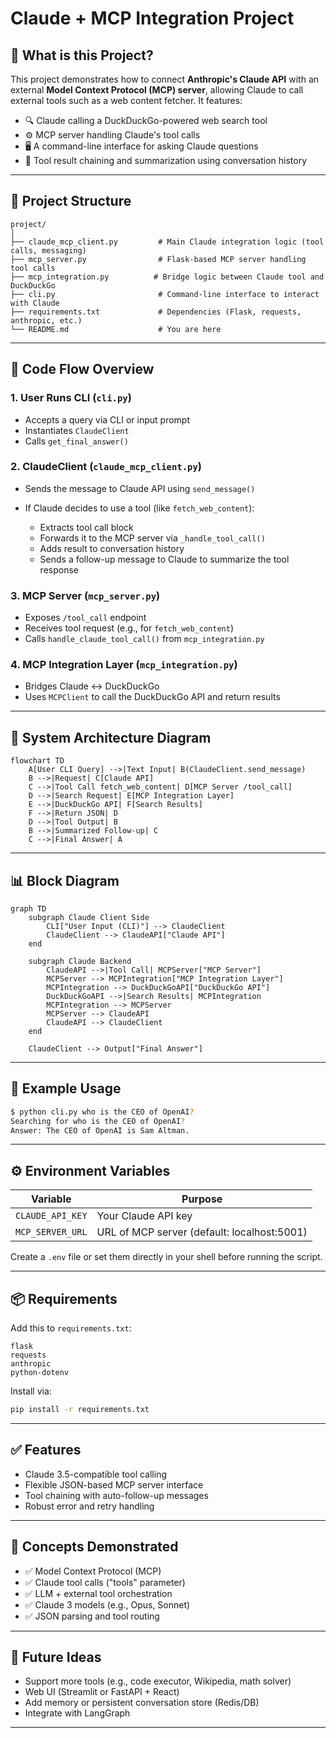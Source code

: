 # Claude + MCP Integration Project

## 🧠 What is this Project?

This project demonstrates how to connect **Anthropic's Claude API** with an external **Model Context Protocol (MCP) server**, allowing Claude to call external tools such as a web content fetcher. It features:

* 🔍 Claude calling a DuckDuckGo-powered web search tool
* ⚙️ MCP server handling Claude's tool calls
* 🖥️ A command-line interface for asking Claude questions
* 🧵 Tool result chaining and summarization using conversation history

---

## 📁 Project Structure

```
project/
│
├── claude_mcp_client.py         # Main Claude integration logic (tool calls, messaging)
├── mcp_server.py                # Flask-based MCP server handling tool calls
├── mcp_integration.py          # Bridge logic between Claude tool and DuckDuckGo
├── cli.py                       # Command-line interface to interact with Claude
├── requirements.txt             # Dependencies (Flask, requests, anthropic, etc.)
└── README.md                    # You are here
```

---

## 🔄 Code Flow Overview

### 1. User Runs CLI (`cli.py`)

* Accepts a query via CLI or input prompt
* Instantiates `ClaudeClient`
* Calls `get_final_answer()`

### 2. ClaudeClient (`claude_mcp_client.py`)

* Sends the message to Claude API using `send_message()`
* If Claude decides to use a tool (like `fetch_web_content`):

  * Extracts tool call block
  * Forwards it to the MCP server via `_handle_tool_call()`
  * Adds result to conversation history
  * Sends a follow-up message to Claude to summarize the tool response

### 3. MCP Server (`mcp_server.py`)

* Exposes `/tool_call` endpoint
* Receives tool request (e.g., for `fetch_web_content`)
* Calls `handle_claude_tool_call()` from `mcp_integration.py`

### 4. MCP Integration Layer (`mcp_integration.py`)

* Bridges Claude ↔ DuckDuckGo
* Uses `MCPClient` to call the DuckDuckGo API and return results

---

## 🧭 System Architecture Diagram

```mermaid
flowchart TD
    A[User CLI Query] -->|Text Input| B(ClaudeClient.send_message)
    B -->|Request| C[Claude API]
    C -->|Tool Call fetch_web_content| D[MCP Server /tool_call]
    D -->|Search Request| E[MCP Integration Layer]
    E -->|DuckDuckGo API| F[Search Results]
    F -->|Return JSON| D
    D -->|Tool Output| B
    B -->|Summarized Follow-up| C
    C -->|Final Answer| A
```

---

## 📊 Block Diagram

```mermaid
graph TD
    subgraph Claude Client Side
        CLI["User Input (CLI)"] --> ClaudeClient
        ClaudeClient --> ClaudeAPI["Claude API"]
    end

    subgraph Claude Backend
        ClaudeAPI -->|Tool Call| MCPServer["MCP Server"]
        MCPServer --> MCPIntegration["MCP Integration Layer"]
        MCPIntegration --> DuckDuckGoAPI["DuckDuckGo API"]
        DuckDuckGoAPI -->|Search Results| MCPIntegration
        MCPIntegration --> MCPServer
        MCPServer --> ClaudeAPI
        ClaudeAPI --> ClaudeClient
    end

    ClaudeClient --> Output["Final Answer"]
```

---

## 🧪 Example Usage

```bash
$ python cli.py who is the CEO of OpenAI?
Searching for who is the CEO of OpenAI?
Answer: The CEO of OpenAI is Sam Altman.
```

---

## ⚙️ Environment Variables

| Variable         | Purpose                                     |
| ---------------- | ------------------------------------------- |
| `CLAUDE_API_KEY` | Your Claude API key                         |
| `MCP_SERVER_URL` | URL of MCP server (default: localhost:5001) |

Create a `.env` file or set them directly in your shell before running the script.

---

## 📦 Requirements

Add this to `requirements.txt`:

```
flask
requests
anthropic
python-dotenv
```

Install via:

```bash
pip install -r requirements.txt
```

---

## ✅ Features

* Claude 3.5-compatible tool calling
* Flexible JSON-based MCP server interface
* Tool chaining with auto-follow-up messages
* Robust error and retry handling

---

## 🧠 Concepts Demonstrated

* ✅ Model Context Protocol (MCP)
* ✅ Claude tool calls ("tools" parameter)
* ✅ LLM + external tool orchestration
* ✅ Claude 3 models (e.g., Opus, Sonnet)
* ✅ JSON parsing and tool routing

---

## 📌 Future Ideas

* Support more tools (e.g., code executor, Wikipedia, math solver)
* Web UI (Streamlit or FastAPI + React)
* Add memory or persistent conversation store (Redis/DB)
* Integrate with LangGraph

---
